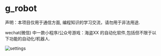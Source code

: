 # g_robot
声明：本项目仅用于通信方面, 编程知识的学习交流，请勿用于非法用途.

wechat(微信) 中一款小程序/公众号游戏：海盗XX 的自动化软件,包括但不限于以下功能的自动化/机器人.

![settings](https://github.com/hdandi2018/g_robot/assets/158244143/d80a294c-77d6-4cfa-9d43-ee14a1379f6b)
